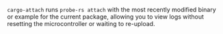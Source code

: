 `cargo-attach` runs `probe-rs attach` with the most recently modified binary or
example for the current package, allowing you to view logs without resetting the
microcontroller or waiting to re-upload.
